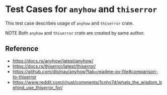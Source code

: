 # Test Cases for `anyhow` and `thiserror`

This test case describes usage of `anyhow` and `thiserror` crate.

NOTE
Both `anyhow` and `thiserror` crate are created by same author.

## Reference

- <https://docs.rs/anyhow/latest/anyhow/>
- <https://docs.rs/thiserror/latest/thiserror/>
- <https://github.com/dtolnay/anyhow?tab=readme-ov-file#comparison-to-thiserror>
- <https://www.reddit.com/r/rust/comments/1cnhy7d/whats_the_wisdom_behind_use_thiserror_for/>
